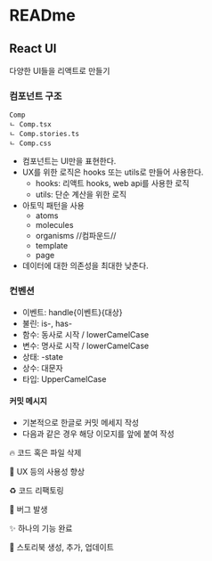 # READme

## React UI

다양한 UI들을 리액트로 만들기

### 컴포넌트 구조

```
Comp
ㄴ Comp.tsx
ㄴ Comp.stories.ts
ㄴ Comp.css

```

* 컴포넌트는 UI만을 표현한다.
* UX를 위한 로직은 hooks 또는 utils로 만들어 사용한다.
  * hooks: 리액트 hooks, web api를 사용한 로직
  * utils: 단순 계산을 위한 로직
* 아토믹 패턴을 사용
  * atoms
  * molecules
  * organisms //컴파운드//
  * template
  * page
* 데이터에 대한 의존성을 최대한 낮춘다.

### 컨벤션

* 이벤트: handle{이벤트}{대상}
* 불린: is-, has-
* 함수: 동사로 시작 / lowerCamelCase
* 변수: 명사로 시작 / lowerCamelCase
* 상태: -state
* 상수: 대문자
* 타입: UpperCamelCase

#### 커밋 메시지

* 기본적으로 한글로 커밋 메세지 작성
* 다음과 같은 경우 해당 이모지를 앞에 붙여 작성

🔥 코드 혹은 파일 삭제

🚸 UX 등의 사용성 향상

♻️ 코드 리팩토링

🐛 버그 발생

✨ 하나의 기능 완료

💄 스토리북 생성, 추가, 업데이트
